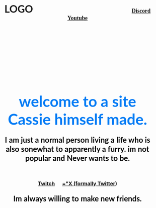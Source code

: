 
<body background="![image0](https://user-images.githubusercontent.com/95942529/145651926-64e8d969-2e1c-41a4-b465-fdd4a477e10a.jpg)
" link="#000" alink="#017bf5" vlink="#000">
	<br/>
	<h3 align="center">
		<font face="Lato" size="6">LOGO</font>
		&nbsp;&nbsp;&nbsp;&nbsp;&nbsp;&nbsp;&nbsp;&nbsp;&nbsp;&nbsp;&nbsp;&nbsp;&nbsp;&nbsp;&nbsp;&nbsp;&nbsp;&nbsp;&nbsp;
		&nbsp;&nbsp;&nbsp;&nbsp;&nbsp;&nbsp;&nbsp;&nbsp;&nbsp;&nbsp;&nbsp;&nbsp;&nbsp;&nbsp;&nbsp;&nbsp;&nbsp;&nbsp;&nbsp;
		&nbsp;&nbsp;&nbsp;&nbsp;&nbsp;&nbsp;&nbsp;&nbsp;&nbsp;&nbsp;&nbsp;&nbsp;&nbsp;&nbsp;&nbsp;&nbsp;&nbsp;&nbsp;&nbsp;
		&nbsp;&nbsp;&nbsp;&nbsp;&nbsp;&nbsp;&nbsp;&nbsp;&nbsp;&nbsp;&nbsp;&nbsp;&nbsp;&nbsp;&nbsp;&nbsp;&nbsp;&nbsp;&nbsp;
		<font face="cinzel" size="4">
			<a href="(replacing soon)">Discord</a>
			<a href="https://www.youtube.com/@Wurkifluff">Youtube</a>
		</font>
	</h3>
	<br /><br /><br /><br /><br /><br /><br /><br /><br /><br />
	<h1 align="center">
		<font face="Lato" color="#017bf5" size="7">
			welcome to a site Cassie himself made.
		</font>
	</h1>
	<h3 align="center">
		<font face="Lato" color="#000" size="5">
			I am just a normal person living a life who is also sonewhat to apparently a furry.
      im not popular and Never wants to be.
		</font>
	</h3>
	<br />
	<h3 align="center">
	<a href="#">
		<a href="https://www.twitch.tv/redfurredpanda">Twitch</a>
	</a>&nbsp;&nbsp;&nbsp;&nbsp;
	<a href="#">
		<a href="https://x.com/redfurredpanda">="X (formally Twitter)</a>
		<h3 align="center">
		<font face="Lato" color="#000" size="5">
			Im always willing to make new friends.
		</font>
	</a>
	</h3>
</body>
</html>
